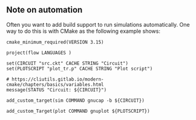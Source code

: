 ## Note on automation

Often you want to add build support to run simulations automatically. One way to do this is with CMake as the following example shows:

```
cmake_minimum_required(VERSION 3.15)

project(flow LANGUAGES )

set(CIRCUIT "src.ckt" CACHE STRING "Circuit")
set(PLOTSCRIPT "plot_tr.p" CACHE STRING "Plot script")

# https://cliutils.gitlab.io/modern-cmake/chapters/basics/variables.html
message(STATUS "Circuit: ${CIRCUIT}")

add_custom_target(sim COMMAND gnucap -b ${CIRCUIT})

add_custom_Target(plot COMMAND gnuplot ${PLOTSCRIPT})
```


